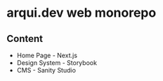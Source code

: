 # arqui.dev web monorepo

## Content

- Home Page - Next.js
- Design System - Storybook
- CMS - Sanity Studio